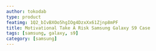 ```yaml
---
author: tokodab
type: product
featimg: 1Q2_bIvBXOo5hgIOg4DzxXx61Zjnp8mPF
title: Motivational Take A Risk Samsung Galaxy S9 Case
tags: [samsung, galaxy, s9]
category: [samsung]
---
```

